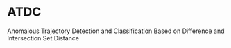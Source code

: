 # ATDC
Anomalous Trajectory Detection and Classification Based on Difference and Intersection Set Distance
